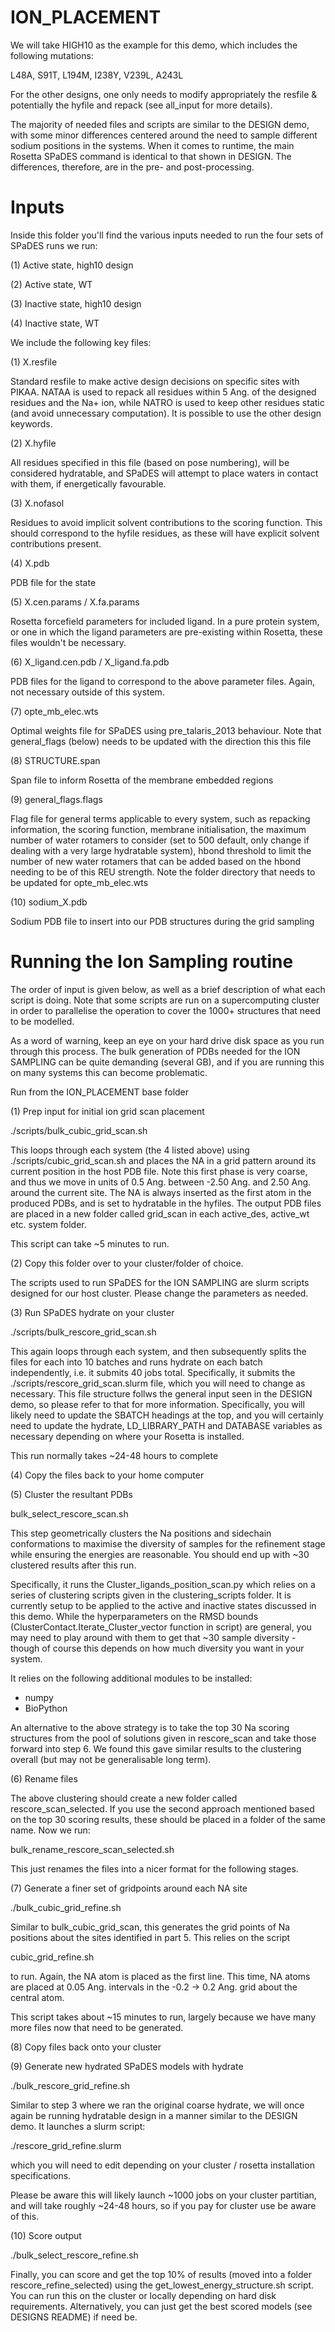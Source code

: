 # ION_PLACEMENT

We will take HIGH10 as the example for this demo, which includes the following mutations:

L48A, S91T, L194M, I238Y, V239L, A243L

For the other designs, one only needs to modify appropriately the resfile & potentially the hyfile and repack (see all_input for more details).

The majority of needed files and scripts are similar to the DESIGN demo, with some minor differences centered around the need to sample different sodium positions in the systems. When it comes to runtime, the main Rosetta SPaDES command is identical to that shown in DESIGN. The differences, therefore, are in the pre- and post-processing.

# Inputs

Inside this folder you'll find the various inputs needed to run the four sets of SPaDES runs we run: 

(1) Active state, high10 design

(2) Active state, WT

(3) Inactive state, high10 design

(4) Inactive state, WT

We include the following key files:

(1) X.resfile

Standard resfile to make active design decisions on specific sites with PIKAA. NATAA is used to repack all residues within 5 Ang. of the designed residues and the Na+ ion, while NATRO is used to keep other residues static (and avoid unnecessary computation). It is possible to use the other design keywords.

(2) X.hyfile

All residues specified in this file (based on pose numbering), will be considered hydratable, and SPaDES will attempt to place waters in contact with them, if energetically favourable.

(3) X.nofasol

Residues to avoid implicit solvent contributions to the scoring function. This should correspond to the hyfile residues, as these will have explicit solvent contributions present.

(4) X.pdb

PDB file for the state

(5) X.cen.params / X.fa.params

Rosetta forcefield parameters for included ligand. In a pure protein system, or one in which the ligand parameters are pre-existing within Rosetta, these files wouldn't be necessary. 

(6) X_ligand.cen.pdb / X_ligand.fa.pdb

PDB files for the ligand to correspond to the above parameter files. Again, not necessary outside of this system.

(7) opte_mb_elec.wts

Optimal weights file for SPaDES using pre_talaris_2013 behaviour. Note that general_flags (below) needs to be updated with the direction this this file

(8) STRUCTURE.span

Span file to inform Rosetta of the membrane embedded regions

(9) general_flags.flags

Flag file for general terms applicable to every system, such as repacking information, the scoring function, membrane initialisation, the maximum number of water rotamers to consider (set to 500 default, only change if dealing with a very large hydratable system), hbond threshold to limit the number of new water rotamers that can be added based on the hbond needing to be of this REU strength. Note the folder directory that needs to be updated for opte_mb_elec.wts

(10) sodium_X.pdb

Sodium PDB file to insert into our PDB structures during the grid sampling

# Running the Ion Sampling routine

The order of input is given below, as well as a brief description of what each script is doing. Note that some scripts are run on a supercomputing cluster in order to parallelise the operation to cover the 1000+ structures that need to be modelled.

As a word of warning, keep an eye on your hard drive disk space as you run through this process. The bulk generation of PDBs needed for the ION SAMPLING can be quite demanding (several GB), and if you are running this on many systems this can become problematic.

Run from the ION_PLACEMENT base folder

(1) Prep input for initial ion grid scan placement

./scripts/bulk_cubic_grid_scan.sh

This loops through each system (the 4 listed above) using ./scripts/cubic_grid_scan.sh and places the NA in a grid pattern around its current position in the host PDB file. Note this first phase is very coarse, and thus we move in units of 0.5 Ang. between -2.50 Ang. and 2.50 Ang. around the current site. The NA is always inserted as the first atom in the produced PDBs, and is set to hydratable in the hyfiles. The output PDB files are placed in a new folder called grid_scan in each active_des, active_wt etc. system folder.

This script can take ~5 minutes to run.

(2) Copy this folder over to your cluster/folder of choice.

The scripts used to run SPaDES for the ION SAMPLING are slurm scripts designed for our host cluster. Please change the parameters as needed. 

(3) Run SPaDES hydrate on your cluster

./scripts/bulk_rescore_grid_scan.sh

This again loops through each system, and then subsequently splits the files for each into 10 batches and runs hydrate on each batch independently, i.e. it submits 40 jobs total. Specifically, it submits the ./scripts/rescore_grid_scan.slurm file, which you will need to change as necessary. This file structure follws the general input seen in the DESIGN demo, so please refer to that for more information. Specifically, you will likely need to update the SBATCH headings at the top, and you will certainly need to update the hydrate, LD_LIBRARY_PATH and DATABASE variables as necessary depending on where your Rosetta is installed.

This run normally takes ~24-48 hours to complete

(4) Copy the files back to your home computer

(5) Cluster the resultant PDBs

bulk_select_rescore_scan.sh

This step geometrically clusters the Na positions and sidechain conformations to maximise the diversity of samples for the refinement stage while ensuring the energies are reasonable. You should end up with ~30 clustered results after this run.

Specifically, it runs the Cluster_ligands_position_scan.py which relies on a series of clustering scripts given in the clustering_scripts folder. It is currently setup to be applied to the active and inactive states discussed in this demo. While the hyperparameters on the RMSD bounds (ClusterContact.Iterate_Cluster_vector function in script) are general, you may need to play around with them to get that ~30 sample diversity - though of course this depends on how much diversity you want in your system.

It relies on the following additional modules to be installed:

- numpy
- BioPython

An alternative to the above strategy is to take the top 30 Na scoring structures from the pool of solutions given in rescore_scan and take those forward into step 6. We found this gave similar results to the clustering overall (but may not be generalisable long term).

(6) Rename files

The above clustering should create a new folder called rescore_scan_selected. If you use the second approach mentioned based on the top 30 scoring results, these should be placed in a folder of the same name. Now we run:

bulk_rename_rescore_scan_selected.sh

This just renames the files into a nicer format for the following stages.

(7) Generate a finer set of gridpoints around each NA site

./bulk_cubic_grid_refine.sh

Similar to bulk_cubic_grid_scan, this generates the grid points of Na positions about the sites identified in part 5. This relies on the script

cubic_grid_refine.sh

to run. Again, the NA atom is placed as the first line. This time, NA atoms are placed at 0.05 Ang. intervals in the -0.2 -> 0.2 Ang. grid about the central atom.

This script takes about ~15 minutes to run, largely because we have many more files now that need to be generated.

(8) Copy files back onto your cluster

(9) Generate new hydrated SPaDES models with hydrate

./bulk_rescore_grid_refine.sh

Similar to step 3 where we ran the original coarse hydrate, we will once again be running hydratable design in a manner similar to the DESIGN demo. It launches a slurm script:

./rescore_grid_refine.slurm

which you will need to edit depending on your cluster / rosetta installation specifications. 

Please be aware this will likely launch ~1000 jobs on your cluster partitian, and will take roughly ~24-48 hours, so if you pay for cluster use be aware of this.

(10) Score output

./bulk_select_rescore_refine.sh

Finally, you can score and get the top 10% of results (moved into a folder rescore_refine_selected) using the get_lowest_energy_structure.sh script. You can run this on the cluster or locally depending on hard disk requirements. Alternatively, you can just get the best scored models (see DESIGNS README) if need be. 
